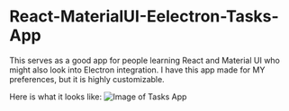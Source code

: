# React-MaterialUI-Eelectron-Tasks-App

This serves as a good app for people learning React and Material UI who might also look into Electron integration. I have this app made for MY preferences, but it is highly customizable. 

Here is what it looks like:
![Image of Tasks App](C:\Users\evanb\Downloads\tasks.png)
